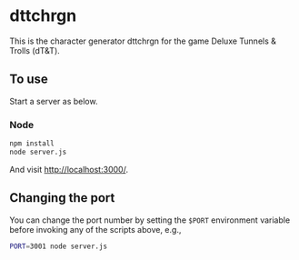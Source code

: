 
# dttchrgn

This is the character generator dttchrgn for the game Deluxe Tunnels & Trolls (dT&T). 

## To use

Start a server as below.

### Node

```sh
npm install
node server.js
```

And visit <http://localhost:3000/>. 

## Changing the port

You can change the port number by setting the `$PORT` environment variable before invoking any of the scripts above, e.g.,

```sh
PORT=3001 node server.js
```

